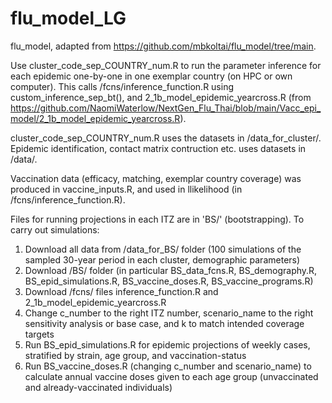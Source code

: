 # flu_model_LG

flu_model, adapted from https://github.com/mbkoltai/flu_model/tree/main.

Use cluster_code_sep_COUNTRY_num.R to run the parameter inference for each epidemic one-by-one in one exemplar country (on HPC or own computer). This calls /fcns/inference_function.R using custom_inference_sep_bt(), and 2_1b_model_epidemic_yearcross.R (from https://github.com/NaomiWaterlow/NextGen_Flu_Thai/blob/main/Vacc_epi_model/2_1b_model_epidemic_yearcross.R). 

cluster_code_sep_COUNTRY_num.R uses the datasets in /data_for_cluster/. Epidemic identification, contact matrix contruction etc. uses datasets in /data/.

Vaccination data (efficacy, matching, exemplar country coverage) was produced in vaccine_inputs.R, and used in llikelihood (in /fcns/inference_function.R).

Files for running projections in each ITZ are in 'BS/' (bootstrapping). To carry out simulations:
  1. Download all data from /data_for_BS/ folder (100 simulations of the sampled 30-year period in each cluster, demographic parameters)
  2. Download /BS/ folder (in particular BS_data_fcns.R, BS_demography.R, BS_epid_simulations.R, BS_vaccine_doses.R, BS_vaccine_programs.R)
  3. Download /fcns/ files inference_function.R and 2_1b_model_epidemic_yearcross.R 
  4. Change c_number to the right ITZ number, scenario_name to the right sensitivity analysis or base case, and k to match intended coverage targets
  5. Run BS_epid_simulations.R for epidemic projections of weekly cases, stratified by strain, age group, and vaccination-status
  6. Run BS_vaccine_doses.R (changing c_number and scenario_name) to calculate annual vaccine doses given to each age group (unvaccinated and already-vaccinated individuals)

